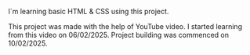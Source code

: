 I`m learning basic HTML & CSS using this project.


This project was made with the help of YouTube video.
I started learning from this video on 06/02/2025.
Project building was commenced on 10/02/2025.
